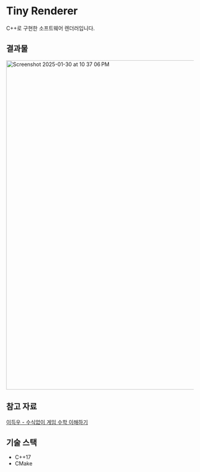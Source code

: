 # Tiny Renderer

C++로 구현한 소프트웨어 렌더러입니다.

## 결과물
<img width="885" alt="Screenshot 2025-01-30 at 10 37 06 PM" src="https://github.com/user-attachments/assets/ffe859ba-e6b8-4cbf-aa60-07d8a9bbd906" />


## 참고 자료

[이득우 - 수식없이 게임 수학 이해하기](https://www.youtube.com/watch?v=nY6cZOY3VOs)

## 기술 스택

- C++17
- CMake

